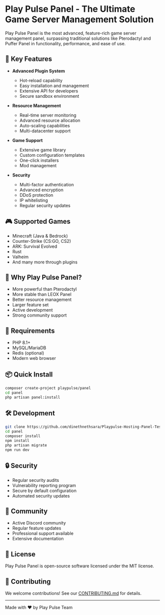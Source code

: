 # Play Pulse Panel - The Ultimate Game Server Management Solution

Play Pulse Panel is the most advanced, feature-rich game server management panel, surpassing traditional solutions like Pterodactyl and Puffer Panel in functionality, performance, and ease of use.

## 🚀 Key Features

- **Advanced Plugin System**
	- Hot-reload capability
	- Easy installation and management
	- Extensive API for developers
	- Secure sandbox environment

- **Resource Management**
	- Real-time server monitoring
	- Advanced resource allocation
	- Auto-scaling capabilities
	- Multi-datacenter support

- **Game Support**
	- Extensive game library
	- Custom configuration templates
	- One-click installers
	- Mod management

- **Security**
	- Multi-factor authentication
	- Advanced encryption
	- DDoS protection
	- IP whitelisting
	- Regular security updates

## 🎮 Supported Games

- Minecraft (Java & Bedrock)
- Counter-Strike (CS:GO, CS2)
- ARK: Survival Evolved
- Rust
- Valheim
- And many more through plugins

## 💪 Why Play Pulse Panel?

- More powerful than Pterodactyl
- More stable than LEOX Panel
- Better resource management
- Larger feature set
- Active development
- Strong community support

## 🔧 Requirements

- PHP 8.1+
- MySQL/MariaDB
- Redis (optional)
- Modern web browser

## 📦 Quick Install

```bash
composer create-project playpulse/panel
cd panel
php artisan panel:install
```

## 🛠️ Development

```bash
git clone https://github.com/dinethnethsara/Playpulse-Hosting-Panel-Testing/panel.git
cd panel
composer install
npm install
php artisan migrate
npm run dev
```

## 🔒 Security

- Regular security audits
- Vulnerability reporting program
- Secure by default configuration
- Automated security updates

## 🌟 Community

- Active Discord community
- Regular feature updates
- Professional support available
- Extensive documentation

## 📄 License

Play Pulse Panel is open-source software licensed under the MIT license.

## 🤝 Contributing

We welcome contributions! See our [CONTRIBUTING.md](CONTRIBUTING.md) for details.

---

Made with ❤️ by Play Pulse Team

